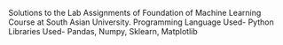 Solutions to the Lab Assignments of Foundation of Machine Learning Course at South Asian University.
Programming Language Used- Python
Libraries Used- Pandas, Numpy, Sklearn, Matplotlib
